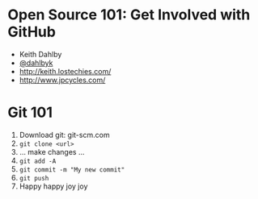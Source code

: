 Open Source 101: Get Involved with GitHub
====

* Keith Dahlby
* [@dahlbyk](http://twitter.com/dahlbyk)
* http://keith.lostechies.com/
* http://www.jpcycles.com/

Git 101
====
1. Download git: git-scm.com
2. `git clone <url>`
3. ... make changes ...
4. `git add -A`
5. `git commit -m "My new commit"`
6. `git push`
7. Happy happy joy joy
